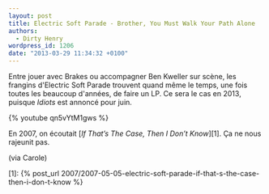 ```yaml
---
layout: post
title: Electric Soft Parade - Brother, You Must Walk Your Path Alone
authors:
  - Dirty Henry
wordpress_id: 1206
date: "2013-03-29 11:34:32 +0100"
---
```


Entre jouer avec Brakes ou accompagner Ben Kweller sur scène, les frangins
d'Electric Soft Parade trouvent quand même le temps, une fois toutes les
beaucoup d'années, de faire un LP. Ce sera le cas en 2013, puisque _Idiots_ est
annoncé pour juin.

{% youtube qn5vYtM1gws %}

En 2007, on écoutait [_If That’s The Case, Then I Don’t Know_][1]. Ça ne nous
rajeunit pas.

(via Carole)

[1]:
{% post_url 2007/2007-05-05-electric-soft-parade-if-that-s-the-case-then-i-don-t-know %}

